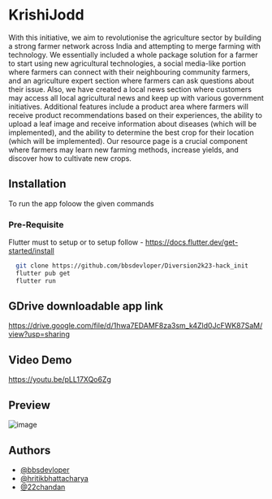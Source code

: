 
# KrishiJodd

With this initiative, we aim to revolutionise the agriculture sector by building a strong farmer network across India and attempting to merge farming with technology. We essentially included a whole package solution for a farmer to start using new agricultural technologies, a social media-like portion where farmers can connect with their neighbouring community farmers, and an agriculture expert section where farmers can ask questions about their issue. Also, we have created a local news section where customers may access all local agricultural news and keep up with various government initiatives. Additional features include a product area where farmers will receive product recommendations based on their experiences, the ability to upload a leaf image and receive information about diseases (which will be implemented), and the ability to determine the best crop for their location (which will be implemented). Our resource page is a crucial component where farmers may learn new farming methods, increase yields, and discover how to cultivate new crops.


## Installation

To run the app foloow the given commands 
### Pre-Requisite
Flutter must to setup
or to setup follow - https://docs.flutter.dev/get-started/install

```bash
  git clone https://github.com/bbsdevloper/Diversion2k23-hack_init
  flutter pub get
  flutter run
```
## GDrive downloadable app link
  https://drive.google.com/file/d/1hwa7EDAMF8za3sm_k4Zld0JcFWK87SaM/view?usp=sharing

## Video Demo
  https://youtu.be/pLL17XQo6Zg

## Preview
![image](https://user-images.githubusercontent.com/99157367/221381358-bdfa0916-8369-4a6b-8ee2-c0ce4144f40f.png)
## Authors

- [@bbsdevloper](https://github.com/bbsdevloper)
- [@hritikbhattacharya](https://github.com/hritikbhattacharya)
- [@22chandan](https://github.com/22chandan)
